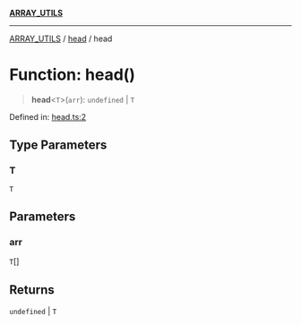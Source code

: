 [**ARRAY_UTILS**](../../README.md)

***

[ARRAY_UTILS](../../README.md) / [head](../README.md) / head

# Function: head()

> **head**\<`T`\>(`arr`): `undefined` \| `T`

Defined in: [head.ts:2](https://github.com/dailker/everyutil/blob/ed6336a7c6553ed095d55eb280ece446462248a8/src/array/head.ts#L2)

## Type Parameters

### T

`T`

## Parameters

### arr

`T`[]

## Returns

`undefined` \| `T`
